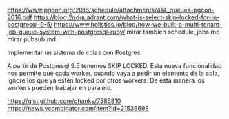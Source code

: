 <https://www.pgcon.org/2016/schedule/attachments/414_queues-pgcon-2016.pdf>
<https://blog.2ndquadrant.com/what-is-select-skip-locked-for-in-postgresql-9-5/>
<https://www.holistics.io/blog/how-we-built-a-multi-tenant-job-queue-system-with-postgresql-ruby/>
mirar tambien schedule_jobs.md
mirar pubsub.md

Implementar un sistema de colas con Postgres.

A partir de Postgresql 9.5 tenemos SKIP LOCKED.
Esta nueva funcionalidad nos permite que cada worker, cuando vaya a pedir un elemento de la cola, ignore los que ya estén locked por otros workers.
De esta manera los workers pueden trabajar en paralelo.

<https://gist.github.com/chanks/7585810>
<https://news.ycombinator.com/item?id=21536698>
